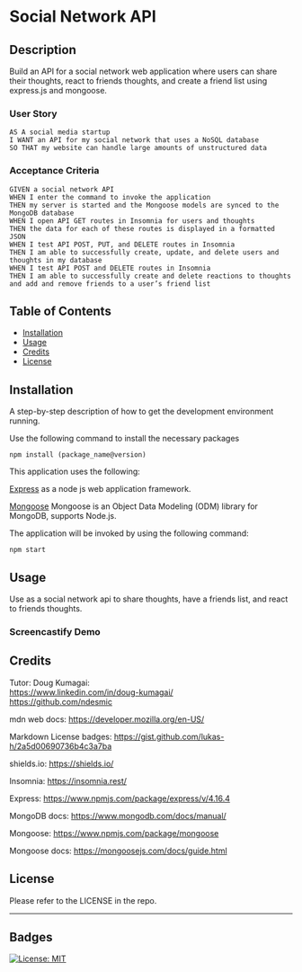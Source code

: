 # Social Network API

## Description

Build an API for a social network web application where users can share their thoughts, react to friends thoughts, and create a friend list using express.js and mongoose.

### User Story

```
AS A social media startup
I WANT an API for my social network that uses a NoSQL database
SO THAT my website can handle large amounts of unstructured data
```

### Acceptance Criteria

```
GIVEN a social network API
WHEN I enter the command to invoke the application
THEN my server is started and the Mongoose models are synced to the MongoDB database
WHEN I open API GET routes in Insomnia for users and thoughts
THEN the data for each of these routes is displayed in a formatted JSON
WHEN I test API POST, PUT, and DELETE routes in Insomnia
THEN I am able to successfully create, update, and delete users and thoughts in my database
WHEN I test API POST and DELETE routes in Insomnia
THEN I am able to successfully create and delete reactions to thoughts and add and remove friends to a user’s friend list
```

## Table of Contents

- [Installation](#installation)
- [Usage](#usage)
- [Credits](#credits)
- [License](#license)

## Installation

A step-by-step description of how to get the development environment running.

Use the following command to install the necessary packages

```
npm install (package_name@version)
```

This application uses the following:

[Express](https://www.npmjs.com/package/express/v/4.16.4) as a node js web application framework.

[Mongoose](https://www.npmjs.com/package/mongoose) Mongoose is an Object Data Modeling (ODM) library for MongoDB, supports Node.js.

The application will be invoked by using the following command:

```
npm start
```


## Usage

Use as a social network api to share thoughts, have a friends list, and react to friends thoughts.

### Screencastify Demo



## Credits

Tutor: Doug Kumagai:
<br />
https://www.linkedin.com/in/doug-kumagai/
<br />
https://github.com/ndesmic
<br />

mdn web docs: https://developer.mozilla.org/en-US/

Markdown License badges: https://gist.github.com/lukas-h/2a5d00690736b4c3a7ba

shields.io: https://shields.io/

Insomnia: https://insomnia.rest/

Express: https://www.npmjs.com/package/express/v/4.16.4

MongoDB docs: https://www.mongodb.com/docs/manual/

Mongoose: https://www.npmjs.com/package/mongoose

Mongoose docs: https://mongoosejs.com/docs/guide.html


## License

Please refer to the LICENSE in the repo.

---

## Badges

[![License: MIT](https://img.shields.io/badge/License-MIT-yellow.svg)](https://opensource.org/licenses/MIT)



